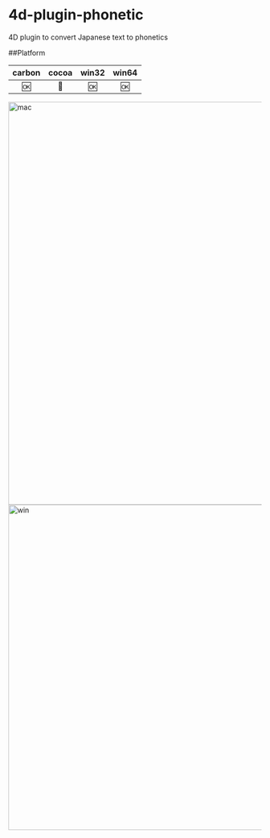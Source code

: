 # 4d-plugin-phonetic
4D plugin to convert Japanese text to phonetics

##Platform

| carbon | cocoa | win32 | win64 |
|:------:|:-----:|:---------:|:---------:|
|🆗|🚫|🆗|🆗|

<img width="800" alt="mac" src="https://cloud.githubusercontent.com/assets/10509075/16212712/97f855ee-3784-11e6-9547-0768e6ac3c9f.png">

<img width="646" alt="win" src="https://cloud.githubusercontent.com/assets/1725068/16212405/533a2b78-3782-11e6-953b-fafb687102a6.png">
